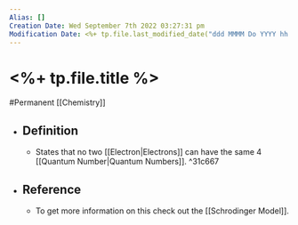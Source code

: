 ```yaml
---
Alias: []
Creation Date: Wed September 7th 2022 03:27:31 pm 
Modification Date: <%+ tp.file.last_modified_date("ddd MMMM Do YYYY hh:mm:ss a") %>
---
```

# <%+ tp.file.title %>
#Permanent [[Chemistry]]

- ## Definition
	- States that no two [[Electron|Electrons]] can have the same 4 [[Quantum Number|Quantum Numbers]].  ^31c667
- ## Reference
	- To get more information on this check out the [[Schrodinger Model]].